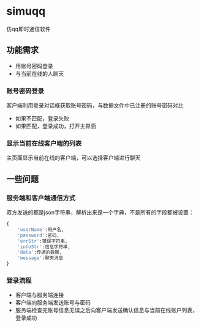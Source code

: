 # simuqq
 仿qq即时通信软件



## 功能需求

- 用账号密码登录
- 与当前在线的人聊天



### 账号密码登录

客户端利用登录对话框获取账号密码，与数据文件中已注册的账号密码对比
- 如果不匹配，登录失败
- 如果匹配，登录成功，打开主界面

### 显示当前在线客户端的列表

主页面显示当前在线的客户端，可以选择客户端进行聊天



## 一些问题

### 服务端和客户端通信方式

双方发送的都是json字符串，解析出来是一个字典，不是所有的字段都被设置：

```python
{
    'userName':用户名,
    'password':密码,
    'errStr':错误字符串,
    'infoStr':信息字符串,
    'data':传递的数据,
    'message':聊天消息
}
```

### 登录流程

- 客户端与服务端连接
- 客户端向服务端发送账号与密码
- 服务端检查完账号信息无误之后向客户端发送确认信息与当前在线账户列表，登录成功